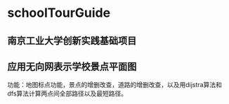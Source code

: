 # schoolTourGuide
## 南京工业大学创新实践基础项目

## 应用无向网表示学校景点平面图

功能：地图标点功能，景点的增删改查，道路的增删改查，以及用dijstra算法和dfs算法计算两点间全部路径以及最短路径。
